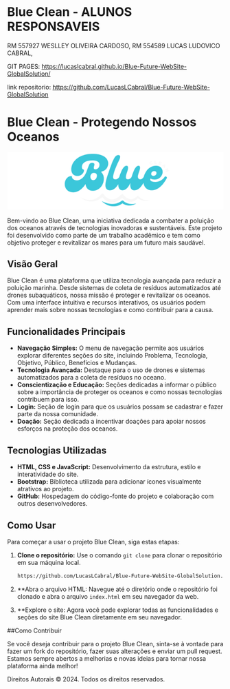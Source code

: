 # Blue Clean - ALUNOS RESPONSAVEIS

RM 557927 WESLLEY OLIVEIRA CARDOSO,
RM 554589 LUCAS LUDOVICO CABRAL,

GIT PAGES: https://lucaslcabral.github.io/Blue-Future-WebSite-GlobalSolution/

link repositorio: https://github.com/LucasLCabral/Blue-Future-WebSite-GlobalSolution

# Blue Clean - Protegendo Nossos Oceanos

![Logo Blue Clean](src/assets/blue.png)

Bem-vindo ao Blue Clean, uma iniciativa dedicada a combater a poluição dos oceanos através de tecnologias inovadoras e sustentáveis. Este projeto foi desenvolvido como parte de um trabalho acadêmico e tem como objetivo proteger e revitalizar os mares para um futuro mais saudável.

## Visão Geral

Blue Clean é uma plataforma que utiliza tecnologia avançada para reduzir a poluição marinha. Desde sistemas de coleta de resíduos automatizados até drones subaquáticos, nossa missão é proteger e revitalizar os oceanos. Com uma interface intuitiva e recursos interativos, os usuários podem aprender mais sobre nossas tecnologias e como contribuir para a causa.

## Funcionalidades Principais

- **Navegação Simples:** O menu de navegação permite aos usuários explorar diferentes seções do site, incluindo Problema, Tecnologia, Objetivo, Público, Benefícios e Mudanças.
- **Tecnologia Avançada:** Destaque para o uso de drones e sistemas automatizados para a coleta de resíduos no oceano.
- **Conscientização e Educação:** Seções dedicadas a informar o público sobre a importância de proteger os oceanos e como nossas tecnologias contribuem para isso.
- **Login:** Seção de login para que os usuários possam se cadastrar e fazer parte da nossa comunidade.
- **Doação:** Seção dedicada a incentivar doações para apoiar nossos esforços na proteção dos oceanos.

## Tecnologias Utilizadas

- **HTML, CSS e JavaScript:** Desenvolvimento da estrutura, estilo e interatividade do site.
- **Bootstrap:** Biblioteca utilizada para adicionar ícones visualmente atrativos ao projeto.
- **GitHub:** Hospedagem do código-fonte do projeto e colaboração com outros desenvolvedores.

## Como Usar

Para começar a usar o projeto Blue Clean, siga estas etapas:

1. **Clone o repositório:** Use o comando `git clone` para clonar o repositório em sua máquina local.
   ```bash
   https://github.com/LucasLCabral/Blue-Future-WebSite-GlobalSolution.git
   
2. **Abra o arquivo HTML: Navegue até o diretório onde o repositório foi clonado e abra o arquivo `index.html` em seu navegador da web.

3. **Explore o site: Agora você pode explorar todas as funcionalidades e seções do site Blue Clean diretamente em seu navegador.

##Como Contribuir

Se você deseja contribuir para o projeto Blue Clean, sinta-se à vontade para fazer um fork do repositório, fazer suas alterações e enviar um pull request. Estamos sempre abertos a melhorias e novas ideias para tornar nossa plataforma ainda melhor!

Direitos Autorais
© 2024. Todos os direitos reservados.
